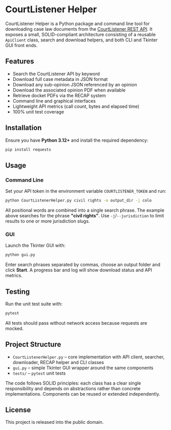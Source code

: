 # CourtListener Helper

CourtListener Helper is a Python package and command line tool for
downloading case law documents from the [CourtListener REST API](https://www.courtlistener.com/api).
It exposes a small, SOLID-compliant architecture consisting of a reusable
`ApiClient` class, search and download helpers, and both CLI and Tkinter GUI
front ends.

## Features

- Search the CourtListener API by keyword
- Download full case metadata in JSON format
- Download any sub-opinion JSON referenced by an opinion
- Download the associated opinion PDF when available
- Retrieve docket PDFs via the RECAP system
- Command line and graphical interfaces
- Lightweight API metrics (call count, bytes and elapsed time)
- 100% unit test coverage

## Installation

Ensure you have **Python 3.12+** and install the required dependency:

```bash
pip install requests
```

## Usage

### Command Line

Set your API token in the environment variable `COURTLISTENER_TOKEN` and run:

```bash
python CourtListenerHelper.py civil rights -o output_dir -j colo
```
All positional words are combined into a single search phrase. The example
above searches for the phrase **"civil rights"**. Use `-j`/`--jurisdiction` to
limit results to one or more jurisdiction slugs.

### GUI

Launch the Tkinter GUI with:

```bash
python gui.py
```

Enter search phrases separated by commas, choose an output folder and click **Start**.
A progress bar and log will show download status and API metrics.

## Testing

Run the unit test suite with:

```bash
pytest
```

All tests should pass without network access because requests are mocked.

## Project Structure

- `CourtListenerHelper.py` – core implementation with API client, searcher,
  downloader, RECAP helper and CLI classes
- `gui.py` – simple Tkinter GUI wrapper around the same components
- `tests/` – `pytest` unit tests

The code follows SOLID principles: each class has a clear single responsibility
and depends on abstractions rather than concrete implementations. Components can
be reused or extended independently.

## License

This project is released into the public domain.
